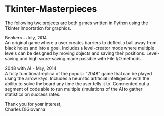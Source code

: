 Tkinter-Masterpieces
====================

The following two projects are both games written in Python using the Tkinter importation for graphics.

Bonkers - July, 2014	
An original game where a user creates barriers to deflect a ball away from black holes and into a goal.
Includes a level-creator mode where multiple levels can be designed by moving objects and saving their positions.
Level-saving and high score-saving made possible with File I/O methods.

2048 with AI - May, 2014	
A fully functional replica of the popular “2048” game that can be played using the arrow keys.
Includes a heuristic artificial intelligence with the ability to solve the board any time the user tells it to.
Commented out a segment of code able to run multiple simulations of the AI to gather statistics on success rates.

Thank you for your interest, 	
Charles DiGiovanna
